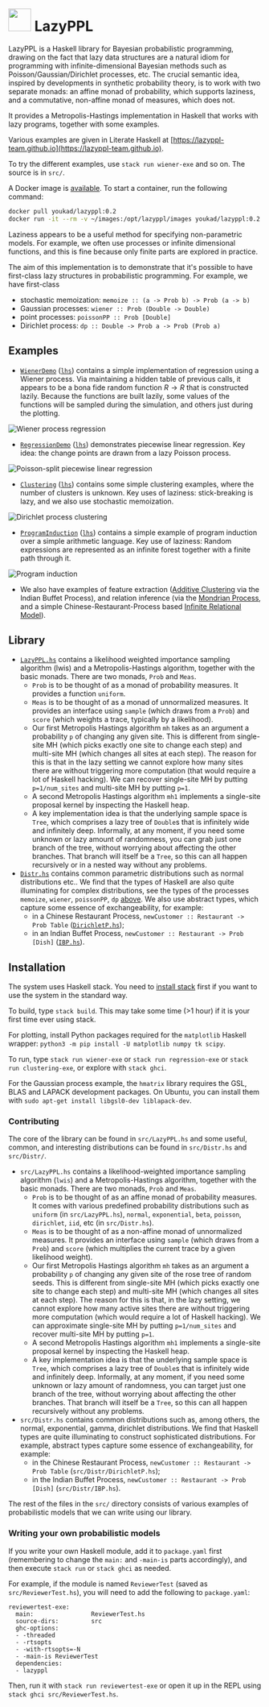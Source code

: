 # <img style="height:45px" src="https://user-images.githubusercontent.com/8027127/223598298-21dd4207-612d-4b4e-be9c-4daa2ae2de5b.png" /> LazyPPL


LazyPPL is a Haskell library for Bayesian probabilistic programming, drawing on the fact that lazy data structures are a natural idiom for programming with infinite-dimensional Bayesian methods such as Poisson/Gaussian/Dirichlet processes, etc. 
The crucial semantic idea, inspired by developments in synthetic probability theory, is to work with two separate monads: an affine monad of probability, which supports laziness, and a commutative, non-affine monad of measures, which does not.

It provides a Metropolis-Hastings implementation in Haskell that works with lazy programs, together with some examples.

Various examples are given in Literate Haskell at [https://lazyppl-team.github.io](https://lazyppl-team.github.io). 

To try the different examples, use ``stack run wiener-exe`` and so on.
The source is in ``src/``.

A Docker image is [available](https://hub.docker.com/r/youkad/lazyppl). To start a container, run the following command:

```bash
docker pull youkad/lazyppl:0.2
docker run -it --rm -v ~/images:/opt/lazyppl/images youkad/lazyppl:0.2
```

Laziness appears to be a useful method for specifying non-parametric models. For example, we often use processes or infinite dimensional functions, and this is fine because only finite parts are explored in practice. 

The aim of this implementation is to demonstrate that it's possible to have first-class lazy structures in probabilistic programming. For example, we have first-class

* stochastic memoization: `memoize :: (a -> Prob b) -> Prob (a -> b)`
* Gaussian processes: `wiener :: Prob (Double -> Double)`
* point processes: `poissonPP :: Prob [Double]`
* Dirichlet process: `dp :: Double -> Prob a -> Prob (Prob a)`


## Examples

* [``WienerDemo``](https://lazyppl.bitbucket.io/WienerDemo.html) ([``lhs``](src/WienerDemo.lhs)) contains a simple implementation of regression using a Wiener process. Via maintaining a hidden table of previous calls, it appears to be a bona fide random function $R\to R$ that is constructed lazily. Because the functions are built lazily, some values of the functions will be sampled during the simulation, and others just during the plotting.

![Wiener process regression](https://lazyppl.bitbucket.io/images/wiener-reg.svg)

* [``RegressionDemo``](https://lazyppl.bitbucket.io/RegressionDemo.html) ([``lhs``](src/RegressionDemo.lhs)) demonstrates piecewise linear regression. Key idea: the change points are drawn from a lazy Poisson process.

![Poisson-split piecewise linear regression](https://lazyppl.bitbucket.io/images/regression-piecewise-reg.svg)

* [``Clustering``](https://lazyppl.bitbucket.io/ClusteringDemo.html)  ([``lhs``](src/ClusteringDemo.lhs)) contains some simple clustering examples, where the number of clusters is unknown. Key uses of laziness: stick-breaking is lazy, and we also use stochastic memoization.

![Dirichlet process clustering](https://lazyppl.bitbucket.io/images/clustering-map.svg)

* [``ProgramInduction``](https://lazyppl.bitbucket.io/ProgramInductionDemo.html)  ([``lhs``](src/ProgramInductionDemo.lhs)) contains a simple example of program induction over a simple arithmetic language. Key use of laziness: Random expressions are represented as an infinite forest together with a finite path through it.

![Program induction](https://lazyppl.bitbucket.io/images/programinduction-reg.svg)

* We also have examples of feature extraction ([Additive Clustering](src/AdditiveClustering.hs) via the Indian Buffet Process), and relation inference (via the [Mondrian Process](src/MondrianExample.hs), and a simple Chinese-Restaurant-Process based [Infinite Relational Model](src/IrmTest.hs)). 


## Library

* [``LazyPPL.hs``](src/LazyPPL.hs) contains a likelihood weighted importance sampling algorithm (lwis) and a Metropolis-Hastings algorithm, together with the basic monads. There are two monads, `Prob` and `Meas`. 
    * `Prob` is to be thought of as a monad of probability measures. It provides a function `uniform`. 
    * `Meas` is to be thought of as a monad of unnormalized measures. It provides an interface using `sample` (which draws from a `Prob`) and `score` (which weights a trace, typically by a likelihood). 
    * Our first Metropolis Hastings algorithm `mh` takes as an argument a probability `p` of changing any given site. This is different from single-site MH (which picks exactly one site to change each step) and multi-site MH (which changes all sites at each step). The reason for this is that in the lazy setting we cannot explore how many sites there are without triggering more computation (that would require a lot of Haskell hacking). We can recover single-site MH by putting `p=1/num_sites` and multi-site MH by putting `p=1`.
	* A second Metropolis Hastings algorithm `mh1` implements a single-site proposal kernel by inspecting the Haskell heap.
    * A key implementation idea is that the underlying sample space is `Tree`, which comprises a lazy tree of `Double`s that is infinitely wide and infinitely deep. Informally, at any moment, if you need some unknown or lazy amount of randomness, you can grab just one branch of the tree, without worrying about affecting the other branches. That branch will itself be a `Tree`, so this can all happen recursively or in a nested way without any problems. 
* [``Distr.hs``](src/Distr.hs) contains common parametric distributions such as normal distributions etc.. We find that the types of Haskell are also quite illuminating for complex distributions, see the types of the processes `memoize`, `wiener`, `poissonPP`, `dp` [above](#top). We also use abstract types, which capture some essence of exchangeability, for example:
    * in a Chinese Restaurant Process, `newCustomer :: Restaurant -> Prob Table` ([``DirichletP.hs``](src/Distr/DirichletP.hs));
    * in an Indian Buffet Process, `newCustomer :: Restaurant -> Prob [Dish]` ([``IBP.hs``](src/Distr/IBP.hs)).


## Installation

The system uses Haskell stack.
You need to [install stack](https://docs.haskellstack.org/en/v1.1.2/install_and_upgrade/) first if you want to use the system in the standard way. 

To build, type
``stack build``.
This may take some time (>1 hour) if it is your first time ever using stack.

For plotting, install Python packages required for the `matplotlib` Haskell wrapper: `python3 -m pip install -U matplotlib numpy tk scipy`.

To run, type
``stack run wiener-exe`` or ``stack run regression-exe`` or ``stack run clustering-exe``, or explore with ``stack ghci``. 

For the Gaussian process example, the `hmatrix` library requires the GSL, BLAS and LAPACK development packages. On Ubuntu, you can install them with `sudo apt-get install libgsl0-dev liblapack-dev`.


### Contributing

The core of the library can be found in `src/LazyPPL.hs` and some useful, common, and interesting distributions can be found in `src/Distr.hs` and `src/Distr/`.

* `src/LazyPPL.hs` contains a likelihood-weighted importance sampling algorithm (`lwis`) and a Metropolis-Hastings algorithm, together with the basic monads. There are two monads, `Prob` and `Meas`. 
    * `Prob` is to be thought of as an affine monad of probability measures. It comes with various predefined probability distributions such as `uniform` (in `src/LazyPPL.hs`), `normal`, `exponential`, `beta`, `poisson`, `dirichlet`, `iid`, etc (in `src/Distr.hs`). 
    * `Meas` is to be thought of as a non-affine monad of unnormalized measures. It provides an interface using `sample` (which draws from a `Prob`) and `score` (which multiplies the current trace by a given likelihood weight). 
    * Our first Metropolis Hastings algorithm `mh` takes as an argument a probability `p` of changing any given site of the rose tree of random seeds. This is different from single-site MH (which picks exactly one site to change each step) and multi-site MH (which changes all sites at each step). The reason for this is that, in the lazy setting, we cannot explore how many active sites there are without triggering more computation (which would require a lot of Haskell hacking). We can approximate single-site MH by putting `p=1/num_sites` and recover multi-site MH by putting `p=1`.
	* A second Metropolis Hastings algorithm `mh1` implements a single-site proposal kernel by inspecting the Haskell heap.
    * A key implementation idea is that the underlying sample space is `Tree`, which comprises a lazy tree of `Double`s that is infinitely wide and infinitely deep. Informally, at any moment, if you need some unknown or lazy amount of randomness, you can target just one branch of the tree, without worrying about affecting the other branches. That branch will itself be a `Tree`, so this can all happen recursively without any problems. 
* `src/Distr.hs` contains common distributions such as, among others, the normal, exponential, gamma, dirichlet distributions. We find that Haskell types are quite illuminating to construct sophisticated distributions. For example, abstract types capture some essence of exchangeability, for example:
    * in the Chinese Restaurant Process, `newCustomer :: Restaurant -> Prob Table` (`src/Distr/DirichletP.hs`);
    * in the Indian Buffet Process, `newCustomer :: Restaurant -> Prob [Dish]` (`src/Distr/IBP.hs`).

The rest of the files in the `src/` directory consists of various examples of probabilistic models that we can write using our library.

### Writing your own probabilistic models

If you write your own Haskell module, add it to `package.yaml` first (remembering to change the `main:` and `-main-is` parts accordingly), and then execute `stack run` or `stack ghci` as needed.

For example, if the module is named `ReviewerTest` (saved as `src/ReviewerTest.hs`), you will need to add the following to `package.yaml`:
  
    reviewertest-exe:
      main:                ReviewerTest.hs
      source-dirs:         src
      ghc-options:
      - -threaded
      - -rtsopts
      - -with-rtsopts=-N
      - -main-is ReviewerTest
      dependencies:
      - lazyppl

Then, run it with `stack run reviewertest-exe` or open it up in the REPL using `stack ghci src/ReviewerTest.hs`.
